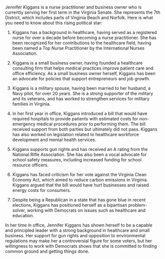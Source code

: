 Jennifer Kiggans is a nurse practitioner and business owner who is currently serving her first term in the Virginia Senate. She represents the 7th District, which includes parts of Virginia Beach and Norfolk. Here is what you need to know about this rising political star:

1. Kiggans has a background in healthcare, having served as a registered nurse for over a decade before becoming a nurse practitioner. She has been recognized for her contributions to the healthcare field, having been named a Top Nurse Practitioner by the International Nurses Association.

2. Kiggans is a small business owner, having founded a healthcare consulting firm that helps medical practices improve patient care and office efficiency. As a small business owner herself, Kiggans has been an advocate for policies that support entrepreneurs and job growth.

3. Kiggans is a military spouse, having been married to her husband, a Navy pilot, for over 20 years. She is a strong supporter of the military and its veterans, and has worked to strengthen services for military families in Virginia.

4. In her first year in office, Kiggans introduced a bill that would have required hospitals to provide patients with estimated costs for non-emergency medical procedures prior to performing them. The bill received support from both parties but ultimately did not pass. Kiggans has also worked on legislation related to healthcare workforce development and mental health services.

5. Kiggans supports gun rights and has received an A rating from the National Rifle Association. She has also been a vocal advocate for school safety measures, including increased funding for school resource officers.

6. Kiggans has faced criticism for her vote against the Virginia Clean Economy Act, which aimed to reduce carbon emissions in Virginia. Kiggans argued that the bill would have hurt businesses and raised energy costs for consumers.

7. Despite being a Republican in a state that has gone blue in recent elections, Kiggans has positioned herself as a bipartisan problem-solver, working with Democrats on issues such as healthcare and education.

In her time in office, Jennifer Kiggans has shown herself to be a capable and principled leader with a strong background in healthcare and small business. Her support for gun rights and opposition to environmental regulations may make her a controversial figure for some voters, but her willingness to work with Democrats shows that she is committed to finding common ground and getting things done.
